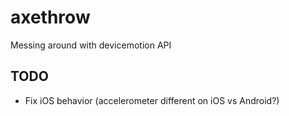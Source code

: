 # axethrow

Messing around with devicemotion API

## TODO

- Fix iOS behavior (accelerometer different on iOS vs Android?)
